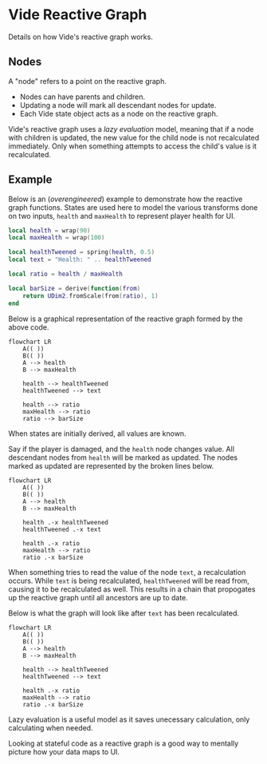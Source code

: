 # Vide Reactive Graph

Details on how Vide's reactive graph works.

## Nodes

A "node" refers to a point on the reactive graph.

- Nodes can have parents and children.
- Updating a node will mark all descendant nodes for update.
- Each Vide state object acts as a node on the reactive graph.

Vide's reactive graph uses a *lazy evaluation* model, meaning that
if a node with children is updated, the new value for the child node
is not recalculated immediately. Only when something attempts to access
the child's value is it recalculated.

## Example

Below is an (*overengineered*) example to demonstrate how the reactive graph functions.
States are used here to model the various transforms done on two inputs, `health` and `maxHealth`
to represent player health for UI.

```lua
local health = wrap(90)
local maxHealth = wrap(100)

local healthTweened = spring(health, 0.5)
local text = "Health: " .. healthTweened

local ratio = health / maxHealth

local barSize = derive(function(from)
    return UDim2.fromScale(from(ratio), 1)
end
```

Below is a graphical representation of the reactive graph formed by the above code.

```mermaid
flowchart LR
    A(( ))
    B(( ))
    A --> health
    B --> maxHealth

    health --> healthTweened
    healthTweened --> text

    health --> ratio
    maxHealth --> ratio
    ratio --> barSize
```

When states are initially derived, all values are known.

Say if the player is damaged, and the `health` node changes value.
All descendant nodes from `health` will be marked as updated.
The nodes marked as updated are represented by the broken lines below.

```mermaid
flowchart LR
    A(( ))
    B(( ))
    A --> health
    B --> maxHealth

    health .-x healthTweened
    healthTweened .-x text

    health .-x ratio
    maxHealth --> ratio
    ratio .-x barSize
```

When something tries to read the value of the node `text`, a recalculation occurs.
While `text` is being recalculated, `healthTweened` will be read from, causing it to be recalculated as well.
This results in a chain that propogates up the reactive graph until all ancestors are up to date.

Below is what the graph will look like after `text` has been recalculated.

```mermaid
flowchart LR
    A(( ))
    B(( ))
    A --> health
    B --> maxHealth

    health --> healthTweened
    healthTweened --> text

    health .-x ratio
    maxHealth --> ratio
    ratio .-x barSize
```

Lazy evaluation is a useful model as it saves unecessary calculation, only calculating when needed.

Looking at stateful code as a reactive graph is a good way to mentally picture how your data maps to UI.
